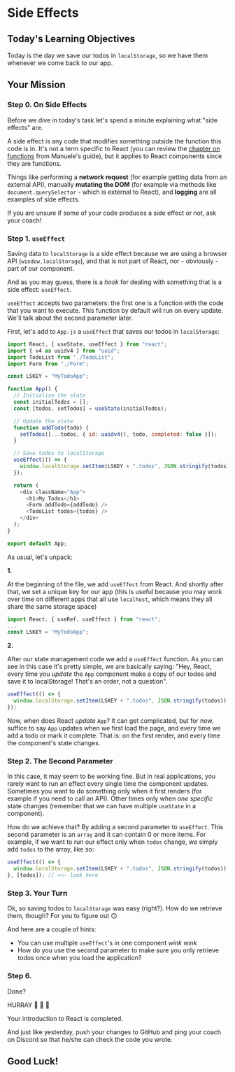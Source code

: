 #  Side Effects

## Today's Learning Objectives

Today is the day we save our todos in `localStorage`, so we have them whenever we come back to our app.

## Your Mission

### Step 0. On Side Effects

Before we dive in today's task let's spend a minute explaining what "side effects" are.

A side effect is any code that modifies something outside the function this code is in. It's not a term specific to React (you can review the [chapter on functions](https://www.notion.so/mjsarfatti/Enough-JS-to-Be-Dangerous-d3be5beb31ad4778ada7161fb2cc1a7b#5bada0ad2ac84f56a84871dbfa28f714) from Manuele's guide), but it applies to React components since they are functions.

Things like performing a **network request** (for example getting data from an external API), manually **mutating the DOM** (for example via methods like `document.querySelector` - which is external to React), and **logging** are all examples of side effects.

If you are unsure if some of your code produces a side effect or not, ask your coach!

### Step 1. `useEffect`

Saving data to `localStorage` is a side effect because we are using a browser API (`window.localStorage`), and that is not part of React, nor - obviously - part of our component.

And as you may guess, there is a _hook_ for dealing with something that is a side effect: `useEffect`.

`useEffect` accepts two parameters: the first one is a function with the code that you want to execute. This function by default will run on every update. We'll talk about the second parameter later.

First, let's add to `App.js` a `useEffect` that saves our todos in `localStorage`:

```js
import React, { useState, useEffect } from "react";
import { v4 as uuidv4 } from "uuid";
import TodoList from "./TodoList";
import Form from "./Form";

const LSKEY = "MyTodoApp";

function App() {
  // Initialize the state
  const initialTodos = [];
  const [todos, setTodos] = useState(initialTodos);

  // Update the state
  function addTodo(todo) {
    setTodos([...todos, { id: uuidv4(), todo, completed: false }]);
  }

  // Save todos to localStorage
  useEffect(() => {
    window.localStorage.setItem(LSKEY + ".todos", JSON.stringify(todos));
  });

  return (
    <div className="App">
      <h1>My Todos</h1>
      <Form addTodo={addTodo} />
      <TodoList todos={todos} />
    </div>
  );
}

export default App;
```

As usual, let's unpack:

**1.**

At the beginning of the file, we add `useEffect` from React. And shortly after that, we set a unique key for our app (this is useful because you may work over time on different apps that all use `localhost`, which means they all share the same storage space)

```js
import React, { useRef, useEffect } from "react";
...
const LSKEY = "MyTodoApp";
```

**2.**

After our state management code we add a `useEffect` function. As you can see in this case it's pretty simple, we are basically saying: "Hey, React, every time you _update_ the `App` component make a copy of our todos and save it to localStorage! That's an order, not a question".

```js
useEffect(() => {
  window.localStorage.setItem(LSKEY + ".todos", JSON.stringify(todos));
});
```

Now, when does React _update_ `App`? It can get complicated, but for now, suffice to say `App` updates when we first load the page, and every time we add a todo or mark it complete. That is: on the first render, and every time the component's state changes.

### Step 2. The Second Parameter

In this case, it may seem to be working fine. But in real applications, you rarely want to run an effect every single time the component updates. Sometimes you want to do something only when it first renders (for example if you need to call an API). Other times only when _one specific_ state changes (remember that we can have multiple `useState` in a component).

How do we achieve that? By adding a second parameter to `useEffect`. This second parameter is an `array` and it can contain 0 or more items. For example, if we want to run our effect only when `todos` change, we simply add `todos` to the array, like so:

```js
useEffect(() => {
  window.localStorage.setItem(LSKEY + ".todos", JSON.stringify(todos));
}, [todos]); // <<- look here
```

### Step 3. Your Turn

Ok, so saving todos to `localStorage` was easy (right?). How do we retrieve them, though? For you to figure out 🙃

And here are a couple of hints:

- You can use multiple `useEffect`'s in one component _wink wink_
- How do you use the second parameter to make sure you only retrieve todos once when you load the application?

### Step 6.

Done?

HURRAY 🙌 🎉 🥳

Your introduction to React is completed.

And just like yesterday, push your changes to GitHub and ping your coach on Discord so that he/she can check the code you wrote.

## Good Luck!
